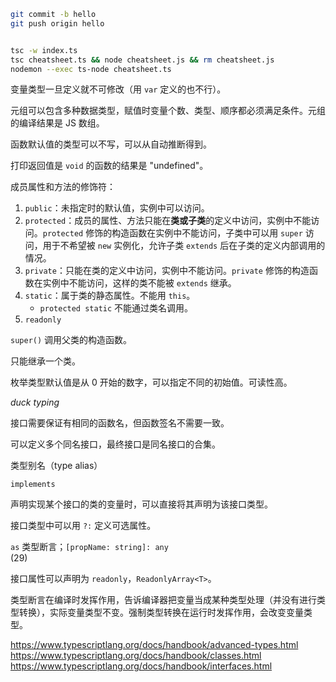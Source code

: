 
```bash 
git commit -b hello
git push origin hello


tsc -w index.ts
tsc cheatsheet.ts && node cheatsheet.js && rm cheatsheet.js
nodemon --exec ts-node cheatsheet.ts
```

变量类型一旦定义就不可修改（用 `var` 定义的也不行）。

元组可以包含多种数据类型，赋值时变量个数、类型、顺序都必须满足条件。元组的编译结果是 JS 数组。

函数默认值的类型可以不写，可以从自动推断得到。

打印返回值是 `void` 的函数的结果是 "undefined"。

成员属性和方法的修饰符：
1. `public`：未指定时的默认值，实例中可以访问。
2. `protected`：成员的属性、方法只能在**类或子类**的定义中访问，实例中不能访问。`protected` 修饰的构造函数在实例中不能访问，子类中可以用 `super` 访问，用于不希望被 `new` 实例化，允许子类 `extends` 后在子类的定义内部调用的情况。
3. `private`：只能在类的定义中访问，实例中不能访问。`private` 修饰的构造函数在实例中不能访问，这样的类不能被 `extends` 继承。
4. `static`：属于类的静态属性。不能用 `this`。
    - `protected static` 不能通过类名调用。
5. `readonly`

`super()` 调用父类的构造函数。

只能继承一个类。

枚举类型默认值是从 0 开始的数字，可以指定不同的初始值。可读性高。

*duck typing*

接口需要保证有相同的函数名，但函数签名不需要一致。

可以定义多个同名接口，最终接口是同名接口的合集。

类型别名（type alias）

`implements`

声明实现某个接口的类的变量时，可以直接将其声明为该接口类型。

接口类型中可以用 `?:` 定义可选属性。

`as` 类型断言；`[propName: string]: any`  
(29)

接口属性可以声明为 `readonly`，`ReadonlyArray<T>`。

类型断言在编译时发挥作用，告诉编译器把变量当成某种类型处理（并没有进行类型转换），实际变量类型不变。强制类型转换在运行时发挥作用，会改变变量类型。






















https://www.typescriptlang.org/docs/handbook/advanced-types.html    
https://www.typescriptlang.org/docs/handbook/classes.html  
https://www.typescriptlang.org/docs/handbook/interfaces.html